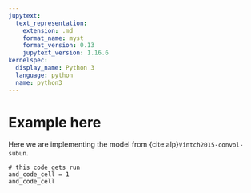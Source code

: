 ```yaml
---
jupytext:
  text_representation:
    extension: .md
    format_name: myst
    format_version: 0.13
    jupytext_version: 1.16.6
kernelspec:
  display_name: Python 3
  language: python
  name: python3
---
```


# Example here

Here we are implementing the model from {cite:alp}`Vintch2015-convol-subun`.


```{code-cell}
# this code gets run
and_code_cell = 1
and_code_cell
```
